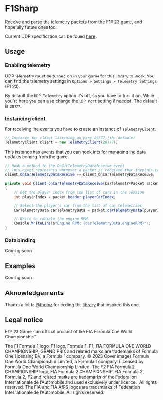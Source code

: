 # F1Sharp

Receive and parse the telemetry packets from the F1® 23 game, and hopefully future ones too.

Current UDP specification can be found [here](https://answers.ea.com/ea/attachments/ea/f1-23-general-discussion-en/2776/3/Data%20Output%20from%20F1%2023%20v29x3.docx).

## Usage

### Enabling telemetry

UDP telemetry must be turned on in your game for this library to work. You can find the telemetry settings in `Options > Settings > Telemetry Settings` (F1 23).

By default the `UDP Telemetry` option it's off, so you have to turn it on. While you're here you can also change the `UDP Port` setting if needed. The default is `20777`.

### Instancing client

For receiving the events you have to create an instance of `TelemetryClient`.

```csharp
// Instance the client listening on port 20777 (the default)
TelemetryClient client = new TelemetryClient(20777);
```

This instance has events that you can hook into for managing the data updates coming from the game.

```csharp
// Hook a method to the OnCarTelemetryDataReceive event
// This event represents whenever a packet is received that involves car telemetry (current speed, throttle or brake applied, engine RPM, etc.)
client.OnCarTelemetryDataReceive += Client_OnCarTelemetryDataReceive;

private void Client_OnCarTelemetryDataReceive(CarTelemetryPacket packet)
{
	// Get the player index from the list of cars in the session
	int playerIndex = packet.header.playerCarIndex;

	// Select the player's car from the list of car telemetries
	CarTelemetryData carTelemetryData = packet.carTelemetryData[playerIndex];

	// Write to console the engine RPM
	Console.WriteLine($"Engine RPM: {carTelemetryData.engineRPM}");
}
```

### Data binding

Coming soon


## Examples

Coming soon

## Aknowledgements

Thanks a lot to [@thomz](https://github.com/thomz12) for coding the [library](https://github.com/thomz12/F12020-Telemetry) that inspired this one.

## Legal notice
F1® 23 Game - an official product of the FIA Formula One World Championship™.

The F1 Formula 1 logo, F1 logo, Formula 1, F1, FIA FORMULA ONE WORLD CHAMPIONSHIP, GRAND PRIX and related marks are trademarks of Formula One Licensing BV, a Formula 1 company. © 2023 Cover images Formula One World Championship Limited, a Formula 1 company. Licensed by Formula One World Championship Limited. The F2 FIA Formula 2 CHAMPIONSHIP logo, FIA Formula 2 CHAMPIONSHIP, FIA Formula 2, Formula 2, F2 and related marks are trademarks of the Federation Internationale de l’Automobile and used exclusively under licence.  All rights reserved. The FIA and FIA AfRS logos are trademarks of Federation Internationale de l’Automobile. All rights reserved.

